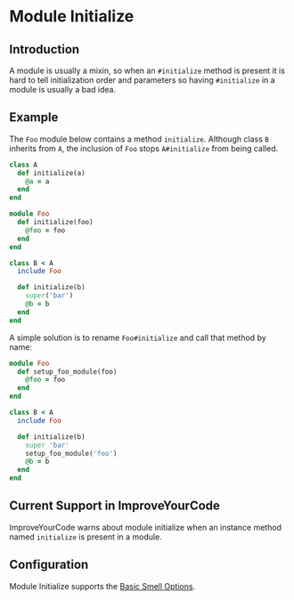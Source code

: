 # Module Initialize

## Introduction

A module is usually a mixin, so when an `#initialize` method is present it is
hard to tell initialization order and parameters so having `#initialize`
in a module is usually a bad idea.

## Example

The `Foo` module below contains a method `initialize`. Although class `B` inherits from `A`, the inclusion of `Foo` stops `A#initialize` from being called.

```Ruby
class A
  def initialize(a)
    @a = a
  end
end

module Foo
  def initialize(foo)
    @foo = foo
  end
end

class B < A
  include Foo

  def initialize(b)
    super('bar')
    @b = b
  end
end
```

A simple solution is to rename `Foo#initialize` and call that method by name:

```Ruby
module Foo
  def setup_foo_module(foo)
    @foo = foo
  end
end

class B < A
  include Foo

  def initialize(b)
    super 'bar'
    setup_foo_module('foo')
    @b = b
  end
end
```

## Current Support in ImproveYourCode

ImproveYourCode warns about module initialize when an instance method named `initialize` is present in a module.

## Configuration

Module Initialize supports the [Basic Smell Options](Basic-Smell-Options.md).
